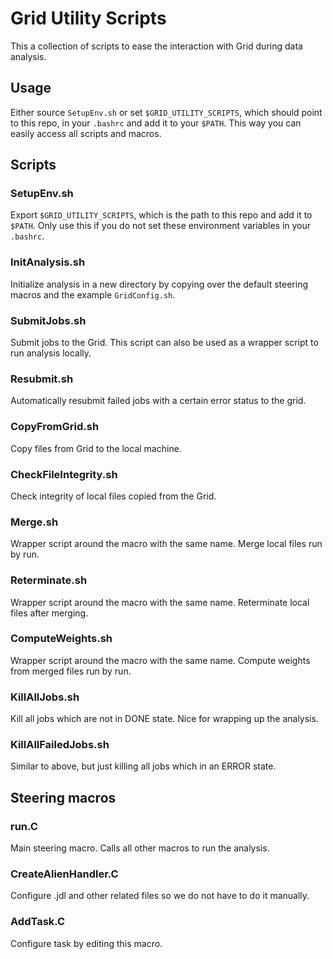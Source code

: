 # Grid Utility Scripts

This a collection of scripts to ease the interaction with Grid during data analysis.

## Usage

Either source `SetupEnv.sh` or set `$GRID_UTILITY_SCRIPTS`, which should point to this repo, in your `.bashrc` and add it to your `$PATH`.
This way you can easily access all scripts and macros.

## Scripts

### SetupEnv.sh
Export `$GRID_UTILITY_SCRIPTS`, which is the path to this repo and add it to `$PATH`.
Only use this if you do not set these environment variables in your `.bashrc`.

### InitAnalysis.sh
Initialize analysis in a new directory by copying over the default steering macros and the example `GridConfig.sh`.

### SubmitJobs.sh
Submit jobs to the Grid. This script can also be used as a wrapper script to run analysis locally.

### Resubmit.sh
Automatically resubmit failed jobs with a certain error status to the grid.

### CopyFromGrid.sh
Copy files from Grid to the local machine.

### CheckFileIntegrity.sh
Check integrity of local files copied from the Grid.

### Merge.sh
Wrapper script around the macro with the same name. Merge local files run by run.

### Reterminate.sh
Wrapper script around the macro with the same name. Reterminate local files after merging.

### ComputeWeights.sh
Wrapper script around the macro with the same name. Compute weights from merged files run by run. 

### KillAllJobs.sh
Kill all jobs which are not in DONE state. Nice for wrapping up the analysis.

### KillAllFailedJobs.sh
Similar to above, but just killing all jobs which in an ERROR state.

## Steering macros

### run.C
Main steering macro. Calls all other macros to run the analysis.

### CreateAlienHandler.C
Configure .jdl and other related files so we do not have to do it manually.

### AddTask.C
Configure task by editing this macro.
